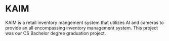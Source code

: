 # KAIM
KAIM is a retail inventory mangement system that utilizes AI and cameras to provide an all encompassing inventory management system. This project was our CS Bachelor degree graduation project. 
